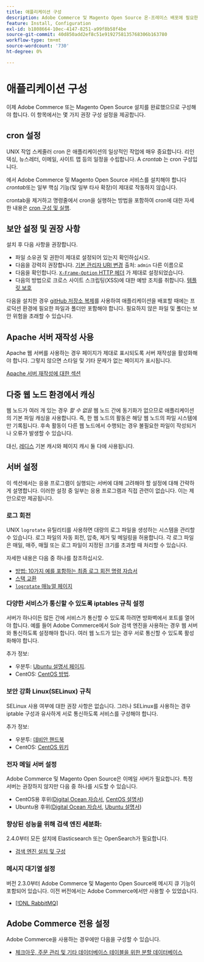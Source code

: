 ```yaml
---
title: 애플리케이션 구성
description: Adobe Commerce 및 Magento Open Source 온-프레미스 배포에 필요한 사후 설치 구성에 대해 알아봅니다.
feature: Install, Configuration
exl-id: b1808664-10ec-4147-8251-a99f8b58f4be
source-git-commit: 40d850add2ef8c51e9192758135768306b163780
workflow-type: tm+mt
source-wordcount: '730'
ht-degree: 0%

---
```


# 애플리케이션 구성

이제 Adobe Commerce 또는 Magento Open Source 설치를 완료했으므로 구성해야 합니다. 이 항목에서는 몇 가지 권장 구성 설정을 제공합니다.

## cron 설정

UNIX 작업 스케줄러 cron 은 애플리케이션의 일상적인 작업에 매우 중요합니다. 리인덱싱, 뉴스레터, 이메일, 사이트 맵 등의 일정을 수립합니다. A *crontab* 는 cron 구성입니다.

에서 Adobe Commerce 및 Magento Open Source 서비스를 설치해야 합니다 *crontab*&#x200B;또는 일부 핵심 기능(및 일부 타사 확장)이 제대로 작동하지 않습니다.

crontab을 제거하고 명령줄에서 cron을 실행하는 방법을 포함하여 cron에 대한 자세한 내용은 [cron 구성 및 실행](../../configuration/cli/configure-cron-jobs.md).

## 보안 설정 및 권장 사항

설치 후 다음 사항을 권장합니다.

* 파일 소유권 및 권한이 제대로 설정되어 있는지 확인하십시오.
* 다음을 강력히 권장합니다. [기본 관리자 URI 변경](../tutorials/admin-uri.md) 출처: `admin` 다른 이름으로
* 다음을 확인합니다. [`X-Frame-Option` HTTP 헤더](../../configuration/security/xframe-options.md) 가 제대로 설정되었습니다.
* 다음의 방법으로 크로스 사이트 스크립팅(XSS)에 대한 예방 조치를 취합니다. [템플릿 보호](https://developer.adobe.com/commerce/php/development/security/cross-site-scripting/)

다음을 설치한 경우 [gitHub 저장소 복제](https://developer.adobe.com/commerce/contributor/guides/install/clone-repository/)를 사용하여 애플리케이션을 배포할 때에는 프로덕션 환경에 필요한 파일과 폴더만 포함해야 합니다. 필요하지 않은 파일 및 폴더는 보안 위험을 초래할 수 있습니다.

## Apache 서버 재작성 사용

Apache 웹 서버를 사용하는 경우 페이지가 제대로 표시되도록 서버 재작성을 활성화해야 합니다. 그렇지 않으면 스타일 및 기타 문제가 없는 페이지가 표시됩니다.

[Apache 서버 재작성에 대한 섹션](../prerequisites/web-server/apache.md#apache-rewrites-and-htaccess)

## 다중 웹 노드 환경에서 캐싱

웹 노드가 여러 개 있는 경우 *할 수 없음* 웹 노드 간에 동기화가 없으므로 애플리케이션의 기본 파일 캐싱을 사용합니다. 즉, 한 웹 노드의 활동은 해당 웹 노드의 파일 시스템에만 기록됩니다. 후속 활동이 다른 웹 노드에서 수행되는 경우 불필요한 파일이 작성되거나 오류가 발생할 수 있습니다.

대신, [레디스](../../configuration/cache/config-redis.md) 기본 캐시와 페이지 캐시 둘 다에 사용됩니다.

## 서버 설정

이 섹션에서는 응용 프로그램이 실행되는 서버에 대해 고려해야 할 설정에 대해 간략하게 설명합니다. 이러한 설정 중 일부는 응용 프로그램과 직접 관련이 없습니다. 이는 제안으로만 제공됩니다.

### 로그 회전

UNIX `logrotate` 유틸리티를 사용하면 대량의 로그 파일을 생성하는 시스템을 관리할 수 있습니다. 로그 파일의 자동 회전, 압축, 제거 및 메일링을 허용합니다. 각 로그 파일은 매일, 매주, 매월 또는 로그 파일이 지정된 크기를 초과할 때 처리할 수 있습니다.

자세한 내용은 다음 중 하나를 참조하십시오.

* [방법: 10가지 예를 포함하는 최종 로그 회전 명령 자습서](https://www.thegeekstuff.com/2010/07/logrotate-examples)
* [스택 교환](https://unix.stackexchange.com/questions/85662/how-to-properly-automatically-manually-rotate-log-files-for-production-rails-app)
* [`logrotate` 매뉴얼 페이지](https://linuxconfig.org/logrotate-8-manual-page)

### 다양한 서비스가 통신할 수 있도록 iptables 규칙 설정

서버가 하나이든 많든 간에 서비스가 통신할 수 있도록 하려면 방화벽에서 포트를 열어야 합니다. 예를 들어 Adobe Commerce에서 Solr 검색 엔진을 사용하는 경우 웹 서버와 통신하도록 설정해야 합니다. 여러 웹 노드가 있는 경우 서로 통신할 수 있도록 활성화해야 합니다.

추가 정보:

* 우분투: [Ubuntu 설명서 페이지](https://help.ubuntu.com/community/IptablesHowTo).
* CentOS: [CentOS 방법](https://wiki.centos.org/HowTos%282f%29Network%282f%29IPTables.html).

### 보안 강화 Linux(SELinux) 규칙

SELinux 사용 여부에 대한 권장 사항은 없습니다. 그러나 SELinux를 사용하는 경우 iptable 구성과 유사하게 서로 통신하도록 서비스를 구성해야 합니다.

추가 정보:

* 우분투: [데비안 핸드북](https://debian-handbook.info/browse/stable/sect.selinux.html)
* CentOS: [CentOS 위키](https://wiki.centos.org/HowTos/SELinux)

### 전자 메일 서버 설정

Adobe Commerce 및 Magento Open Source은 이메일 서버가 필요합니다. 특정 서버는 권장하지 않지만 다음 중 하나를 시도할 수 있습니다.

* CentOS용 후위([Digital Ocean 자습서](https://www.digitalocean.com/community/tutorials/how-to-install-postfix-on-centos-6), [CentOS 설명서](https://www.centos.org))
* Ubuntu용 후위([Digital Ocean 자습서](https://www.digitalocean.com/community/tutorials/how-to-install-and-setup-postfix-on-ubuntu-14-04), [Ubuntu 설명서](https://help.ubuntu.com/community/MailServer))

### 향상된 성능을 위해 검색 엔진 세분화:

2.4.0부터 모든 설치에 Elasticsearch 또는 OpenSearch가 필요합니다.

* [검색 엔진 설치 및 구성](../../configuration/search/overview-search.md)

### 메시지 대기열 설정

버전 2.3.0부터 Adobe Commerce 및 Magento Open Source에 메시지 큐 기능이 포함되어 있습니다. 이전 버전에서는 Adobe Commerce에서만 사용할 수 있었습니다.

* [[!DNL RabbitMQ]](../../configuration/queues/message-queue-framework.md)

## Adobe Commerce 전용 설정

Adobe Commerce을 사용하는 경우에만 다음을 구성할 수 있습니다.

* [체크아웃, 주문 관리 및 기타 데이터베이스 테이블을 위한 분할 데이터베이스](../../configuration/storage/multi-master.md)
